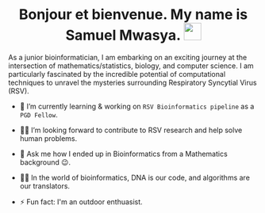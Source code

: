 <h1 align="center">Bonjour et bienvenue. My name is Samuel Mwasya. <img src="https://media.giphy.com/media/hvRJCLFzcasrR4ia7z/giphy.gif" width="35"></h1>

<div align="center">
  

</div>



<!--## <img src="https://c.tenor.com/NCRHhqkXrJYAAAAi/programmers-go-internet.gif" width="25">  <b>À propos de Sam</b> -->
As a junior bioinformatician, I am embarking on an exciting journey at the intersection of mathematics/statistics, biology, and computer science. I am particularly fascinated by the incredible potential of computational techniques to unravel the mysteries surrounding Respiratory Syncytial Virus (RSV).

- 🔭 I’m currently learning & working on `RSV Bioinformatics pipeline` as a `PGD Fellow`.

- 👨‍💻 I’m looking forward to contribute to RSV research and help solve human problems.


- 💬 Ask me how I ended up in Bioinformatics from a  Mathematics background 😉.
  
- 🧬💡 In the world of bioinformatics, DNA is our code, and algorithms are our translators.
  
- ⚡ Fun fact: I'm an outdoor enthuasist.




<br>


  



